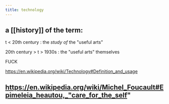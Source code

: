 ```yaml
---
title: technology
---
```


## a [[history]] of the term:

t < 20th century
: the *study of* the "useful arts"

20th century > t > 1930s
: the "useful arts" themselves

FUCK

https://en.wikipedia.org/wiki/Technology#Definition_and_usage
## https://en.wikipedia.org/wiki/Michel_Foucault#Epimeleia_heautou,_"care_for_the_self"
##
